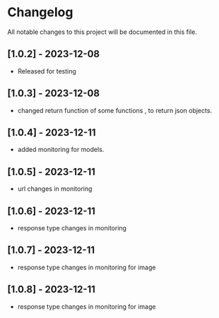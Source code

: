 # Changelog

All notable changes to this project will be documented in this file.

## [1.0.2] - 2023-12-08
- Released for testing

## [1.0.3] - 2023-12-08
- changed return function of some functions , to return json objects.

## [1.0.4] - 2023-12-11
- added monitoring for models.

## [1.0.5] - 2023-12-11
- url changes in monitoring

## [1.0.6] - 2023-12-11
- response type changes in monitoring

## [1.0.7] - 2023-12-11
- response type changes in monitoring for image

## [1.0.8] - 2023-12-11
- response type changes in monitoring for image